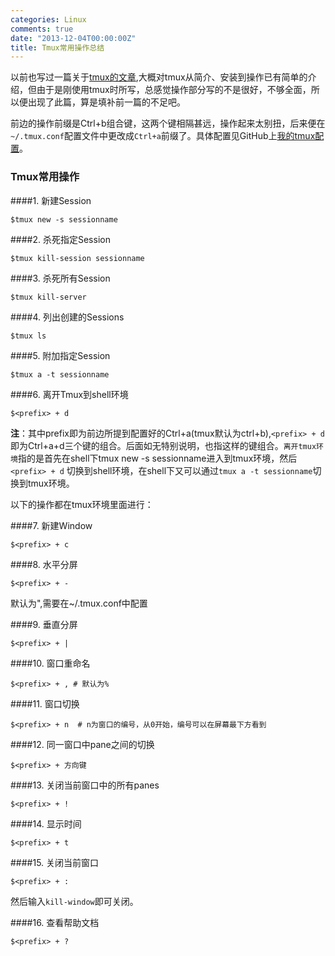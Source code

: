 ```yaml
---
categories: Linux
comments: true
date: "2013-12-04T00:00:00Z"
title: Tmux常用操作总结
---
```

以前也写过一篇关于[tmux的文章][1],大概对tmux从简介、安装到操作已有简单的介绍，但由于是刚使用tmux时所写，总感觉操作部分写的不是很好，不够全面，所以便出现了此篇，算是填补前一篇的不足吧。

前边的操作前缀是Ctrl+b组合键，这两个键相隔甚远，操作起来太别扭，后来便在`~/.tmux.conf`配置文件中更改成`Ctrl+a`前缀了。具体配置见GitHub上[我的tmux配置][2]。

### **Tmux常用操作**

####1. 新建Session

```
$tmux new -s sessionname
```

####2. 杀死指定Session

<!--more-->

```
$tmux kill-session sessionname
```

####3. 杀死所有Session

```
$tmux kill-server
```

####4. 列出创建的Sessions

```
$tmux ls
```

####5. 附加指定Session

```
$tmux a -t sessionname
```

####6. 离开Tmux到shell环境

```
$<prefix> + d
```

**注**：其中prefix即为前边所提到配置好的Ctrl+a(tmux默认为ctrl+b),`<prefix> + d` 即为Ctrl+a+d三个键的组合。后面如无特别说明，也指这样的键组合。`离开tmux环境`指的是首先在shell下tmux new -s sessionname进入到tmux环境，然后`<prefix> + d` 切换到shell环境，在shell下又可以通过`tmux a -t sessionname`切换到tmux环境。

以下的操作都在tmux环境里面进行：

####7. 新建Window

```
$<prefix> + c
```

####8. 水平分屏

```
$<prefix> + -
```
默认为",需要在~/.tmux.conf中配置

####9. 垂直分屏

```
$<prefix> + |
```

####10. 窗口重命名

```
$<prefix> + , # 默认为%
```

####11. 窗口切换

```
$<prefix> + n  # n为窗口的编号，从0开始，编号可以在屏幕最下方看到
```

####12. 同一窗口中pane之间的切换

```
$<prefix> + 方向键
```

####13. 关闭当前窗口中的所有panes

```	
$<prefix> + !
```

####14. 显示时间

```
$<prefix> + t
```

####15. 关闭当前窗口

```
$<prefix> + : 
```	
然后输入`kill-window`即可关闭。

####16. 查看帮助文档

```
$<prefix> + ?
```

[1]: http://xautjzd.github.io/blog/2013/08/08/tmux-use-and-configuration/
[2]: https://github.com/xautjzd/dotvim

